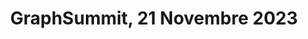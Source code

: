 ---
title: GraphSummit, 21 Novembre 2023
status: not_published
link: "https://neo4j.com/graphsummit/paris-nov/"
location: Paris, France
sitemap: false
---